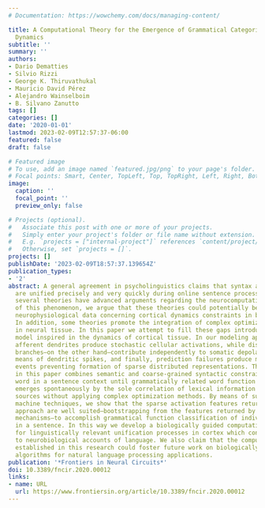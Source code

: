 ```yaml
---
# Documentation: https://wowchemy.com/docs/managing-content/

title: A Computational Theory for the Emergence of Grammatical Categories in Cortical
  Dynamics
subtitle: ''
summary: ''
authors:
- Dario Dematties
- Silvio Rizzi
- George K. Thiruvathukal
- Mauricio David Pérez
- Alejandro Wainselboim
- B. Silvano Zanutto
tags: []
categories: []
date: '2020-01-01'
lastmod: 2023-02-09T12:57:37-06:00
featured: false
draft: false

# Featured image
# To use, add an image named `featured.jpg/png` to your page's folder.
# Focal points: Smart, Center, TopLeft, Top, TopRight, Left, Right, BottomLeft, Bottom, BottomRight.
image:
  caption: ''
  focal_point: ''
  preview_only: false

# Projects (optional).
#   Associate this post with one or more of your projects.
#   Simply enter your project's folder or file name without extension.
#   E.g. `projects = ["internal-project"]` references `content/project/deep-learning/index.md`.
#   Otherwise, set `projects = []`.
projects: []
publishDate: '2023-02-09T18:57:37.139654Z'
publication_types:
- '2'
abstract: A general agreement in psycholinguistics claims that syntax and meaning
  are unified precisely and very quickly during online sentence processing. Although
  several theories have advanced arguments regarding the neurocomputational bases
  of this phenomenon, we argue that these theories could potentially benefit by including
  neurophysiological data concerning cortical dynamics constraints in brain tissue.
  In addition, some theories promote the integration of complex optimization methods
  in neural tissue. In this paper we attempt to fill these gaps introducing a computational
  model inspired in the dynamics of cortical tissue. In our modeling approach, proximal
  afferent dendrites produce stochastic cellular activations, while distal dendritic
  branches–on the other hand–contribute independently to somatic depolarization by
  means of dendritic spikes, and finally, prediction failures produce massive firing
  events preventing formation of sparse distributed representations. The model presented
  in this paper combines semantic and coarse-grained syntactic constraints for each
  word in a sentence context until grammatically related word function discrimination
  emerges spontaneously by the sole correlation of lexical information from different
  sources without applying complex optimization methods. By means of support vector
  machine techniques, we show that the sparse activation features returned by our
  approach are well suited—bootstrapping from the features returned by Word Embedding
  mechanisms—to accomplish grammatical function classification of individual words
  in a sentence. In this way we develop a biologically guided computational explanation
  for linguistically relevant unification processes in cortex which connects psycholinguistics
  to neurobiological accounts of language. We also claim that the computational hypotheses
  established in this research could foster future work on biologically-inspired learning
  algorithms for natural language processing applications.
publication: '*Frontiers in Neural Circuits*'
doi: 10.3389/fncir.2020.00012
links:
- name: URL
  url: https://www.frontiersin.org/article/10.3389/fncir.2020.00012
---
```

